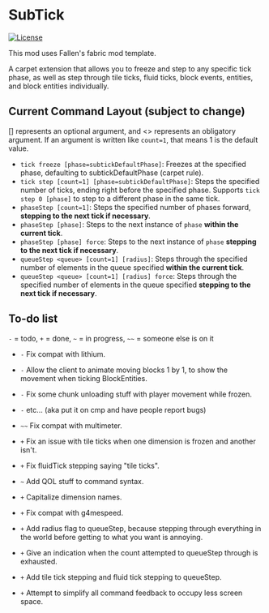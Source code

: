 # SubTick

[![License](https://img.shields.io/github/license/Fallen-Breath/fabric-mod-template.svg)](http://www.gnu.org/licenses/lgpl-3.0.html)

This mod uses Fallen's fabric mod template.

A carpet extension that allows you to freeze and step to any specific tick phase, as well as step through tile ticks, fluid ticks, block events, entities, and block entities individually.

## Current Command Layout (subject to change)

[] represents an optional argument, and <> represents an obligatory argument. If an argument is written like `count=1`, that means 1 is the default value.

- `tick freeze [phase=subtickDefaultPhase]`: Freezes at the specified phase, defaulting to subtickDefaultPhase (carpet rule).
- `tick step [count=1] [phase=subtickDefaultPhase]`: Steps the specified number of ticks, ending right before the specified phase. Supports `tick step 0 [phase]` to step to a different phase in the same tick.
- `phaseStep [count=1]`: Steps the specified number of phases forward, **stepping to the next tick if necessary**.
- `phaseStep [phase]`: Steps to the next instance of `phase` **within the current tick**.
- `phaseStep [phase] force`: Steps to the next instance of `phase` **stepping to the next tick if necessary**.
- `queueStep <queue> [count=1] [radius]`: Steps through the specified number of elements in the queue specified **within the current tick**.
- `queueStep <queue> [count=1] [radius] force`: Steps through the specified number of elements in the queue specified **stepping to the next tick if necessary**.

## To-do list

`-` = todo, `+` = done, `~` = in progress, `~~` = someone else is on it

- `-` Fix compat with lithium.
- `-` Allow the client to animate moving blocks 1 by 1, to show the movement when ticking BlockEntities.
- `-` Fix some chunk unloading stuff with player movement while frozen.
- `-` etc... (aka put it on cmp and have people report bugs)

- `~~` Fix compat with multimeter.
- `+` Fix an issue with tile ticks when one dimension is frozen and another isn't.
- `+` Fix fluidTick stepping saying "tile ticks".
- `~` Add QOL stuff to command syntax.
- `+` Capitalize dimension names.
- `+` Fix compat with g4mespeed.
- `+` Add radius flag to queueStep, because stepping through everything in the world before getting to what you want is annoying.
- `+` Give an indication when the count attempted to queueStep through is exhausted.
- `+` Add tile tick stepping and fluid tick stepping to queueStep.
- `+` Attempt to simplify all command feedback to occupy less screen space.
